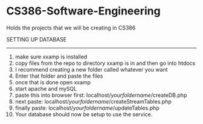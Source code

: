 # CS386-Software-Engineering
Holds the projects that we will be creating in CS386


SETTING UP DATABASE
__________________________________________________________________________________________________________________________________________
1) make sure xxamp is installed
2) copy files from the repo to directory xxamp is in and then go into htdocs
3) I recommend creating a new folder called whatever you want
4) Enter that folder and paste the files
5) once that is done open xxamp
6) start apache and mySQL
7) paste this into browser first: localhost/*yourfoldername*/createDB.php
8) next paste: localhost/*yourfoldername*/createStreamTables.php
9) finally paste: localhost/*yourfoldername*/updateTables.php
10) Your database should now be setup to use the service.
